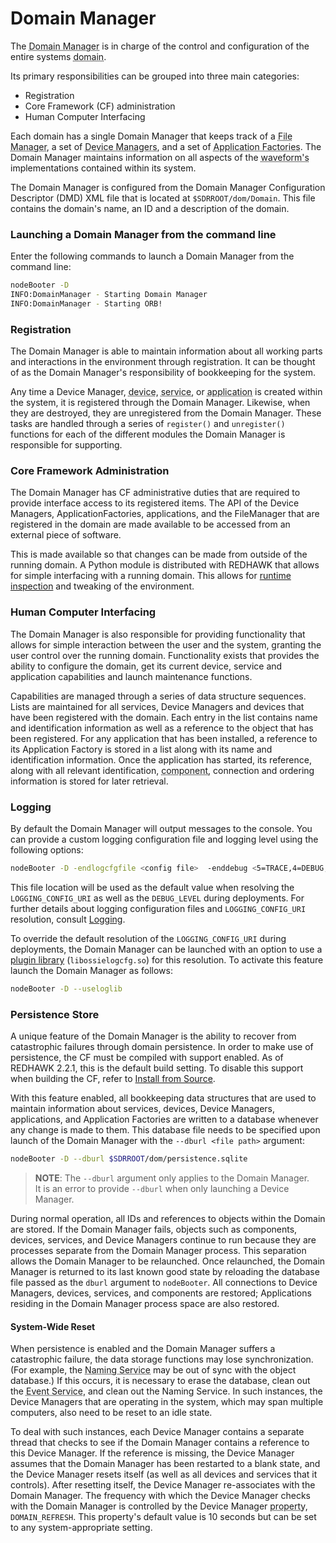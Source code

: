 # Domain Manager

The <abbr title="See Glossary.">Domain Manager</abbr> is in charge of the control and configuration of the entire systems <abbr title="See Glossary.">domain</abbr>.

Its primary responsibilities can be grouped into three main categories:

  - Registration
  - Core Framework (CF) administration
  - Human Computer Interfacing

Each domain has a single Domain Manager that keeps track of a <abbr title="See Glossary.">File Manager</abbr>, a set of <abbr title="See Glossary.">Device Managers</abbr>, and a set of <abbr title="See Glossary.">Application Factories</abbr>. The Domain Manager maintains information on all aspects of the <abbr title="See Glossary.">waveform's</abbr> implementations contained within its system.

The Domain Manager is configured from the Domain Manager Configuration Descriptor (DMD) XML file that is located at `$SDRROOT/dom/Domain`. This file contains the domain's name, an ID and a description of the domain.

### Launching a Domain Manager from the command line

Enter the following commands to launch a Domain Manager from the command line:

```bash
nodeBooter -D
INFO:DomainManager - Starting Domain Manager
INFO:DomainManager - Starting ORB!
```

### Registration

The Domain Manager is able to maintain information about all working parts and interactions in the environment through registration. It can be thought of as the Domain Manager's responsibility of bookkeeping for the system.

Any time a Device Manager, <abbr title="See Glossary.">device</abbr>, <abbr title="See Glossary.">service</abbr>, or <abbr title="See Glossary.">application</abbr> is created within the system, it is registered through the Domain Manager. Likewise, when they are destroyed, they are unregistered from the Domain Manager. These tasks are handled through a series of `register()` and `unregister()` functions for each of the different modules the Domain Manager is responsible for supporting.

### Core Framework Administration

The Domain Manager has CF administrative duties that are required to provide interface access to its registered items. The API of the Device Managers, ApplicationFactories, applications, and the FileManager that are registered in the domain are made available to be accessed from an external piece of software.

This is made available so that changes can be made from outside of the running domain. A Python module is distributed with REDHAWK that allows for simple interfacing with a running domain. This allows for [runtime inspection](../Runtime-Environment/inspection.html) and tweaking of the environment.

### Human Computer Interfacing

The Domain Manager is also responsible for providing functionality that allows for simple interaction between the user and the system, granting the user control over the running domain. Functionality exists that provides the ability to configure the domain, get its current device, service and application capabilities and launch maintenance functions.

Capabilities are managed through a series of data structure sequences. Lists are maintained for all services, Device Managers and devices that have been registered with the domain. Each entry in the list contains name and identification information as well as a reference to the object that has been registered. For any application that has been installed, a reference to its Application Factory is stored in a list along with its name and identification information. Once the application has started, its reference, along with all relevant identification, <abbr title="See Glossary.">component</abbr>, connection and ordering information is stored for later retrieval.

### Logging

By default the Domain Manager will output messages to the console. You can provide a custom logging configuration file and logging level using the following options:

```bash
nodeBooter -D -endlogcfgfile <config file>  -enddebug <5=TRACE,4=DEBUG,3=INFO,2=WARN,1=ERROR,0=FATAL>
```

This file location will be used as the default value when resolving the `LOGGING_CONFIG_URI` as well as the `DEBUG_LEVEL` during deployments. For further details about logging configuration files and `LOGGING_CONFIG_URI` resolution, consult [Logging](../Logging/_index.html).

To override the default resolution of the `LOGGING_CONFIG_URI` during deployments, the Domain Manager can be launched with an option to use a [plugin library](../Logging/logging-config-plugin.html) (`libossielogcfg.so`) for this resolution. To activate this feature launch the Domain Manager as follows:

```bash
nodeBooter -D --useloglib
```

### Persistence Store

A unique feature of the Domain Manager is the ability to recover from catastrophic failures through domain persistence.
In order to make use of persistence, the CF must be compiled with support enabled.
As of REDHAWK 2.2.1, this is the default build setting.
To disable this support when building the CF, refer to [Install from Source](../Install/install-from-source.html#common-configure-options).

With this feature enabled, all bookkeeping data structures that are used to maintain information about services, devices, Device Managers, applications, and Application Factories are written to a database whenever any change is made to them. This database file needs to be specified upon launch of the Domain Manager with the `--dburl <file path>` argument:

```bash
nodeBooter -D --dburl $SDRROOT/dom/persistence.sqlite
```

> **NOTE**:  The `--dburl` argument only applies to the Domain Manager.  
> It is an error to provide `--dburl` when only launching a Device Manager.

During normal operation, all IDs and references to objects within the Domain are stored. If the Domain Manager fails, objects such as components, devices, services, and Device Managers continue to run because they are processes separate from the Domain Manager process. This separation allows the Domain Manager to be relaunched. Once relaunched, the Domain Manager is returned to its last known good state by reloading the database file passed as the `dburl` argument to `nodeBooter`. All connections to Device Managers, devices, services, and components are restored; Applications residing in the Domain Manager process space are also restored.

#### System-Wide Reset

When persistence is enabled and the Domain Manager suffers a catastrophic failure, the data storage functions may lose synchronization. (For example, the <abbr title="See Glossary.">Naming Service</abbr> may be out of sync with the object database.) If this occurs, it is necessary to erase the database, clean out the <abbr title="See Glossary.">Event Service</abbr>, and clean out the Naming Service. In such instances, the Device Managers that are operating in the system, which may span multiple computers, also need to be reset to an idle state.

To deal with such instances, each Device Manager contains a separate thread that checks to see if the Domain Manager contains a reference to this Device Manager. If the reference is missing, the Device Manager assumes that the Domain Manager has been restarted to a blank state, and the Device Manager resets itself (as well as all devices and services that it controls). After resetting itself, the Device Manager re-associates with the Domain Manager. The frequency with which the Device Manager checks with the Domain Manager is controlled by the Device Manager <abbr title="See Glossary.">property</abbr>, `DOMAIN_REFRESH`. This property's default value is 10 seconds but can be set to any system-appropriate setting.
